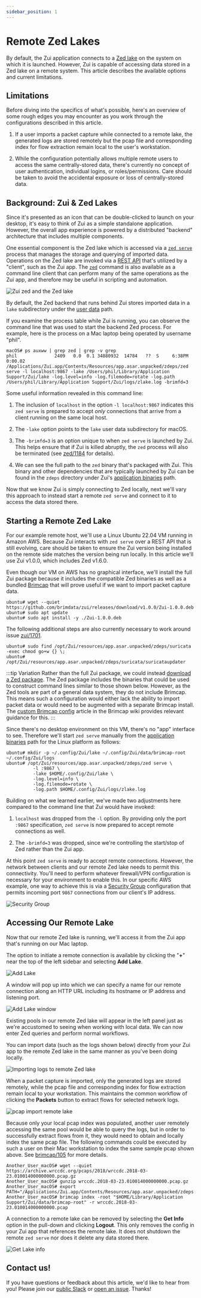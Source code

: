 ```yaml
---
sidebar_position: 1
---
```


# Remote Zed Lakes

By default, the Zui application connects to a [Zed lake](https://zed.brimdata.io/docs/commands/zed/#1-the-lake-model)
on the system on which it is launched. However, Zui is capable of accessing
data stored in a Zed lake on a remote system. This article describes the
available options and current limitations.

## Limitations

Before diving into the specifics of what's possible, here's an overview of
some rough edges you may encounter as you work through the configurations
described in this article.

1. If a user imports a packet capture while connected to a remote lake, the
   generated logs are stored remotely but the pcap file and corresponding
   index for flow extraction remain local to the user's workstation.

2. While the configuration potentially allows multiple remote users to access
   the same centrally-stored data, there's currently no concept of user
   authentication, individual logins, or roles/permissions. Care should be taken
   to avoid the accidental exposure or loss of centrally-stored data.

## Background: Zui & Zed Lakes

Since it's presented as an icon that can be double-clicked to launch on
your desktop, it's easy to think of Zui as a simple standalone application.
However, the overall app experience is powered by a distributed "backend"
architecture that includes multiple components.

One essential component is the Zed lake which is accessed via a
[`zed serve`](https://zed.brimdata.io/docs/commands/zed/#213-serve)
process that manages the storage and querying of imported data. Operations on
the Zed lake are invoked via a [REST API](https://zed.brimdata.io/docs/lake/api/)
that's utilized by a "client", such as the Zui app. The
[`zed`](https://zed.brimdata.io/docs/commands/zed/) command is also available
as a command line client that can perform many of the same operations as the
Zui app, and therefore may be useful in scripting and automation.

![Zui zed and the Zed lake](media/Zui-zed-cli-zed-serve.png)

By default, the Zed backend that runs behind Zui stores imported data in a
`lake` subdirectory under the [user data](../support//Filesystem-Paths.md#user-data)
path.

If you examine the process table while Zui is running, you can observe the
command line that was used to start the backend Zed process. For example,
here is the process on a Mac laptop being operated by username "phil".

```
macOS# ps auxww | grep zed | grep -v grep
phil              2409   0.0  0.1 34880932  14784   ??  S     6:38PM   0:00.02 /Applications/Zui.app/Contents/Resources/app.asar.unpacked/zdeps/zed serve -l localhost:9867 -lake /Users/phil/Library/Application Support/Zui/lake -log.level=info -log.filemode=rotate -log.path /Users/phil/Library/Application Support/Zui/logs/zlake.log -brimfd=3
```

Some useful information revealed in this command line:

1. The inclusion of `localhost` in the option `-l localhost:9867` indicates
   this `zed serve` is prepared to accept _only_ connections that arrive from
   a client running on the same local host.

1. The `-lake` option points to the `lake` user data subdirectory for macOS.

1. The `-brimfd=3` is an option unique to when `zed serve` is launched by
   Zui. This helps ensure that if Zui is killed abruptly, the `zed` process will
   also be terminated (see [zed/1184](https://github.com/brimdata/zed/pull/1184)
   for details).

1. We can see the full path to the `zed` binary that's packaged with Zui. This
   binary and other dependencies that are typically launched by Zui can be found
   in the `zdeps` directory under Zui's [application binaries](../support/Filesystem-Paths.md#application-binaries)
   path.

Now that we know Zui is simply connecting to Zed locally, next we'll vary
this approach to instead start a remote `zed serve` and connect to it to
access the data stored there.

## Starting a Remote Zed Lake

For our example remote host, we'll use a Linux Ubuntu 22.04 VM running in
Amazon AWS. Because Zui interacts with `zed serve` over a REST API that
is still evolving, care should be taken to ensure the Zui version being
installed on the remote side matches the version being run locally. In this
article we'll use Zui v1.0.0, which includes Zed v1.6.0.

Even though our VM on AWS has no graphical interface, we'll install the full
Zui package because it includes the compatible Zed binaries as well as a
bundled [Brimcap](https://github.com/brimdata/brimcap) that will prove useful
if we want to import packet capture data.

```
ubuntu# wget --quiet https://github.com/brimdata/zui/releases/download/v1.0.0/Zui-1.0.0.deb
ubuntu# sudo apt update
ubuntu# sudo apt install -y ./Zui-1.0.0.deb
```

The following additional steps are also currently necessary to work around
issue [zui/1701](https://github.com/brimdata/brim/issues/1701).

```
ubuntu# sudo find /opt/Zui/resources/app.asar.unpacked/zdeps/suricata -exec chmod go+w {} \;
ubuntu# /opt/Zui/resources/app.asar.unpacked/zdeps/suricata/suricataupdater
```

:::tip Variation
Rather than the full Zui package, we could instead
[download a Zed package](https://www.brimdata.io/download/). The Zed
package includes the binaries that could be used to construct command lines
similar to those shown below. However, as the Zed tools are part of a general
data system, they do not include Brimcap. This means such a configuration
would either lack the ability to import packet data or would need to be
augmented with a separate Brimcap install. The [custom Brimcap config](https://github.com/brimdata/brimcap/wiki/Custom-Brimcap-Config)
article in the Brimcap wiki provides relevant guidance for this.
:::

Since there's no desktop environment on this VM, there's no "app" interface to
see. Therefore we'll start `zed serve` manually from the
[application binaries](../support/Filesystem-Paths.md#application-binaries) path for the Linux
platform as follows:

```
ubuntu# mkdir -p ~/.config/Zui/lake ~/.config/Zui/data/brimcap-root ~/.config/Zui/logs
ubuntu# /opt/Zui/resources/app.asar.unpacked/zdeps/zed serve \
          -l :9867 \
          -lake $HOME/.config/Zui/lake \
          -log.level=info \
          -log.filemode=rotate \
          -log.path $HOME/.config/Zui/logs/zlake.log
```

Building on what we learned earlier, we've made two adjustments here compared
to the command line that Zui would have invoked:

1. `localhost` was dropped from the `-l` option. By providing only the port
   `:9867` specification, `zed serve` is now prepared to accept remote
   connections as well.

2. The `-brimfd=3` was dropped, since we're controlling the start/stop of Zed
   rather than the Zui app.

At this point `zed serve` is ready to accept remote connections. However,
the network between clients and our remote Zed lake needs to permit this
connectivity. You'll need to perform whatever firewall/VPN configuration is
necessary for your environment to enable this. In our specific AWS example, one
way to achieve this is via a [Security Group](https://docs.aws.amazon.com/vpc/latest/userguide/VPC_SecurityGroups.html)
configuration that permits incoming port `9867` connections from our client's
IP address.

![Security Group](media/Security-Group.png)

## Accessing Our Remote Lake

Now that our remote Zed lake is running, we'll access it from the Zui app
that's running on our Mac laptop.

The option to initiate a remote connection is available by clicking the
"**+**" near the top of the left sidebar and selecting **Add Lake**.

![Add Lake](media/Add-Lake.png)

A window will pop up into which we can specify a name for our remote connection
along an HTTP URL including its hostname or IP address and listening port.

![Add Lake window](media/Add-Lake-window.png)

Existing pools in our remote Zed lake will appear in the left panel just as we're
accustomed to seeing when working with local data. We can now enter Zed queries
and perform normal workflows.

You can import data (such as the logs shown below) directly from your Zui app to
the remote Zed lake in the same manner as you've been doing locally.

![Importing logs to remote Zed lake](media/Remote-Zed-Lake-Import.gif)

When a packet capture is imported, only the generated logs are stored remotely,
while the pcap file and corresponding index for flow extraction remain local to
your workstation. This maintains the common workflow of clicking the **Packets**
button to extract flows for selected network logs.

![pcap import remote lake](media/Remote-Flow-Wireshark.gif)

Because only your local pcap index was populated, another user remotely
accessing the same pool would be able to query the logs, but in order to
successfully extract flows from it, they would need to obtain and locally index
the same pcap file. The following commands could be executed by such a user on
their Mac workstation to index the same sample pcap
shown above. See [brimcap/105](https://github.com/brimdata/brimcap/issues/105) for more details.

```
Another_User_macOS# wget --quiet https://archive.wrccdc.org/pcaps/2018/wrccdc.2018-03-23.010014000000000.pcap.gz
Another_User_macOS# gunzip wrccdc.2018-03-23.010014000000000.pcap.gz
Another_User_macOS# export PATH="/Applications/Zui.app/Contents/Resources/app.asar.unpacked/zdeps:$PATH"
Another_User_macOS# brimcap index -root "$HOME/Library/Application Support/Zui/data/brimcap-root" -r wrccdc.2018-03-23.010014000000000.pcap
```

A connection to a remote lake can be removed by selecting the **Get Info**
option in the pull-down and clicking **Logout**. This only removes the config
in your Zui app that references the remote lake. It does not shutdown the
remote `zed serve` nor does it delete any data stored there.

![Get Lake info](media/Lake-Get-Info.png)

## Contact us!

If you have questions or feedback about this article, we'd like to hear from
you! Please join our [public Slack](https://www.brimdata.io/join-slack/) or
[open an issue](../support/Troubleshooting.md#opening-an-issue). Thanks!
